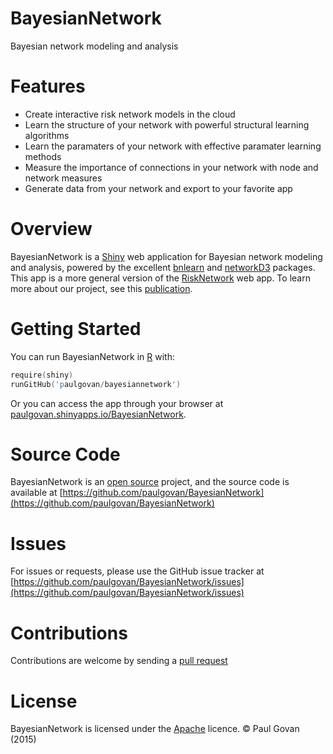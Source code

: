 # BayesianNetwork
Bayesian network modeling and analysis

# Features
* Create interactive risk network models in the cloud
* Learn the structure of your network with powerful structural learning algorithms
* Learn the paramaters of your network with effective paramater learning methods
* Measure the importance of connections in your network with node and network measures
* Generate data from your network and export to your favorite app

# Overview
BayesianNetwork is a [Shiny](http://shiny.rstudio.com) web application for Bayesian network modeling and analysis, powered by the excellent [bnlearn](http://www.bnlearn.com) and [networkD3](http://christophergandrud.github.io/networkD3/) packages. This app is a more general version of the [RiskNetwork](https://github.com/paulgovan/RiskNetwork) web app. To learn more about our project, see this [publication](http://oaktrust.library.tamu.edu/handle/1969.1/153492).

# Getting Started
You can run BayesianNetwork in [R](https://www.r-project.org) with:

```S
require(shiny)
runGitHub('paulgovan/bayesiannetwork')
```

Or you can access the app through your browser at [paulgovan.shinyapps.io/BayesianNetwork](https://paulgovan.shinyapps.io/Bayesiannetwork). 

# Source Code
BayesianNetwork is an [open source](http://opensource.org) project, and the source code is available at [https://github.com/paulgovan/BayesianNetwork](https://github.com/paulgovan/BayesianNetwork)

# Issues
For issues or requests, please use the GitHub issue tracker at [https://github.com/paulgovan/BayesianNetwork/issues](https://github.com/paulgovan/BayesianNetwork/issues)

# Contributions
Contributions are welcome by sending a [pull request](https://github.com/paulgovan/BayesianNetwork/pulls)

# License
BayesianNetwork is licensed under the [Apache](http://www.apache.org/licenses/LICENSE-2.0) licence. &copy; Paul Govan (2015)
